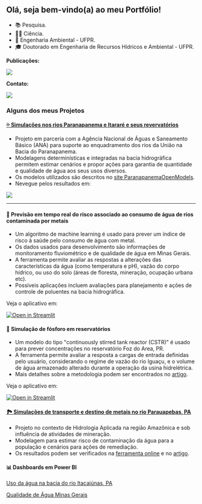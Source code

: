 
## Olá, seja bem-vindo(a) ao meu Portfólio!

- 📚 Pesquisa.
- 👩‍💻 Ciência.
- 🌱 Engenharia Ambiental - UFPR.
- 🎓 Doutorado em Engenharia de Recursos Hídricos e Ambiental - UFPR.

<!---
mfdanieli/mfdanieli is a ✨ special ✨ repository because its `README.md` (this file) appears on your GitHub profile.
You can click the Preview link to take a look at your changes.
--->

**Publicações:**

<div>
<a href="https://www.researchgate.net/profile/Danieli-Ferreira" target="_blank"><img src="https://img.shields.io/badge/Research_Gate-00CCBB.svg?&style=for-the-badge&logo=ResearchGate&logoColor=white" target="_blank"></a>   
</div>

**Contato:**

<div>
<a href="https://www.linkedin.com/in/mfdanieli/" target="_blank"><img src="https://img.shields.io/badge/-LinkedIn-%230077B5?style=for-the-badge&logo=linkedin&logoColor=white" target="_blank"></a>   
</div>


### Alguns dos meus Projetos

#### [💦 Simulações nos rios Paranapanema e Itararé e seus revervatórios](https://metadados.snirh.gov.br/geonetwork/srv/api/records/45d66f15-0605-4167-ac08-b24a6cdc2879/attachments/vers%C3%A3o_web_pg_dupla%5B1%5D.pdf)
* Projeto em parceria com a Agência Nacional de Águas e Saneamento Básico (ANA) para suporte ao enquadramento dos rios da União na Bacia do Paranapanema.
* Modelagens determinísticas e integradas na bacia hidrográfica permitem estimar cenários e propor ações para garantia de quantidade e qualidade de água aos seus usos diversos.
* Os modelos utilizados são descritos no [site ParanapanemaOpenModels](https://sites.google.com/view/paranapanema-openmodels/modelos-rios/rio-1d-sihqual?authuser=0).
* Nevegue pelos resultados em:
<div>
  <a href="https://portal1.snirh.gov.br/ana/apps/storymaps/stories/dfc39ffa115342d88d8b632f5e31ac33" target="_blank"><img src="https://img.shields.io/badge/-ArcGIS-%230066B1?style=for-the-badge&logo=arcgis&logoColor=white" target="_blank"></a>   
</div>

-------------
#### 🔮 Previsão em tempo real do risco associado ao consumo de água de rios contaminada por metais

* Um algoritmo de machine learning é usado para prever um índice de risco à saúde pelo consumo de água com metal.
* Os dados usados para desenvolvimento são informações de monitoramento fluviométrico e de qualidade de água em Minas Gerais.
* A ferramenta permite avaliar as respostas a alterações das características da água (como temperatura e pH), vazão do corpo hídrico, ou uso do solo (áreas de floresta, mineração, ocupação urbana etc).
* Possíveis aplicações incluem avaliações para planejamento e ações de controle de poluentes na bacia hidrográfica.

Veja o aplicativo em: 

[![Open in Streamlit](https://static.streamlit.io/badges/streamlit_badge_black_white.svg)](https://healthindexminasgerais.streamlit.app/)


#### 🎯 Simulação de fósforo em reservatórios

* Um modelo do tipo "continuously stirred tank reactor (CSTR)" é usado para prever concentrações no reservatório Foz do Area, PR.
* A ferramenta permite avaliar a resposta a cargas de entrada definidas pelo usuário, considerando o regime de vazão do rio Iguaçu, e o volume de água armazenado alterado durante a operação da usina hidrelétrica.
* Mais detalhes sobre a metodologia podem ser encontrados no [artigo](https://www.sciencedirect.com/science/article/pii/S0301479722020205?via%3Dihub).

Veja o aplicativo em: 

[![Open in Streamlit](https://static.streamlit.io/badges/streamlit_badge_black_white.svg)](https://mfdanieli-appmodreservat-app-reservat-6qv0w8.streamlit.app/)

#### [🏞️ Simulações de transporte e destino de metais no rio Parauapebas, PA](https://papers.ssrn.com/sol3/papers.cfm?abstract_id=4423275)
* Projeto no contexto de Hidrologia Aplicada na região Amazônica e sob influência de atividades de mineração.
* Modelagem para estimar risco de contaminação da água para a população e cenários para ações de remediação.
* Os resultados podem ser verificados na [ferramenta online](https://sihqualparauapebas.streamlit.app/) e no [artigo](https://www.sciencedirect.com/science/article/abs/pii/S0195925523001750).

  
#### 📊 Dashboards em Power BI

[Uso da água na bacia do rio Itacaiúnas, PA](https://app.powerbi.com/view?r=eyJrIjoiNzZmZDFmMDQtOWZkZS00NTExLWI1MmItNTlkODkzNTk0ZWM2IiwidCI6ImMzN2IzN2EzLWU5ZTItNDJmOS1iYzY3LTRiOWI3MzhlMWRmMCJ9)

[Qualidade de Água Minas Gerais](https://app.powerbi.com/view?r=eyJrIjoiZjlmMjcxMzItMzdkMy00Nzk4LThjOTYtYzBlZDk4NTRiOWI1IiwidCI6ImMzN2IzN2EzLWU5ZTItNDJmOS1iYzY3LTRiOWI3MzhlMWRmMCJ9)
